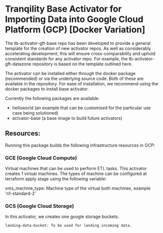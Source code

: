 # Tranqility Base Activator for Importing Data into Google Cloud Platform (GCP) [Docker Variation]

The tb-activator-gft-base repo has been developed to provide a general template for the creation of new activator repos. As well as considerably accelerating development, this will ensure cross-comparability and uphold consistent standards for any activator repo. For example, the tb-activator-gft-datazone repository is based on the template outlined here.

The activator can be installed either through the docker package (recommended) or via the underlying source code. Both of these are available in the repository. For ease of installation, we recommend using the docker packages to install base activator.  

Currently the following packages are available:
* helloworld (an example that can be customised for the particular use case being solutioned)
* actvator-base (a base image to build future activators)

## Resources:
Running this package builds the following infrastructure resources in GCP:

### GCE (Google Cloud Compute)

Virtual machines that can be used to perform ETL tasks. This activator creates 1 virtual machines. The types of machine can be configured at terraform apply stage using the following variable:

vms_machine_type: Machine type of the virtual both machines, example 'n1-standard-2'

### GCS (Google Cloud Storage)

In this activator, we creates one google storage buckets.

    landing-data-bucket: To be used for landing incoming data.
